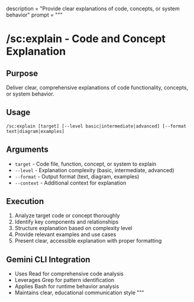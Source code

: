 description = "Provide clear explanations of code, concepts, or system behavior"
prompt = """

# /sc:explain - Code and Concept Explanation

## Purpose

Deliver clear, comprehensive explanations of code functionality, concepts, or system behavior.

## Usage

```
/sc:explain [target] [--level basic|intermediate|advanced] [--format text|diagram|examples]
```

## Arguments

- `target` - Code file, function, concept, or system to explain
- `--level` - Explanation complexity (basic, intermediate, advanced)
- `--format` - Output format (text, diagram, examples)
- `--context` - Additional context for explanation

## Execution

1. Analyze target code or concept thoroughly
2. Identify key components and relationships
3. Structure explanation based on complexity level
4. Provide relevant examples and use cases
5. Present clear, accessible explanation with proper formatting

## Gemini CLI Integration

- Uses Read for comprehensive code analysis
- Leverages Grep for pattern identification
- Applies Bash for runtime behavior analysis
- Maintains clear, educational communication style
  """
